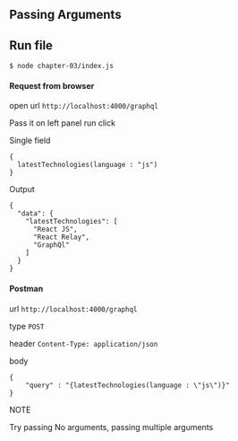 
## Passing Arguments

## Run file
```
$ node chapter-03/index.js
```
#### Request from browser
open url ```http://localhost:4000/graphql```

Pass it on left panel run click

Single field
```
{
  latestTechnologies(language : "js")
}
```


Output
```
{
  "data": {
    "latestTechnologies": [
      "React JS",
      "React Relay",
      "GraphQl"
    ]
  }
}
```

#### Postman

url ```http://localhost:4000/graphql```

type ```POST```

header ```Content-Type: application/json```

body 
```
{
	"query" : "{latestTechnologies(language : \"js\")}"
}
```

NOTE 

Try passing No arguments, passing multiple arguments